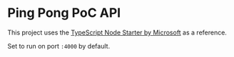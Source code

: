 # Ping Pong PoC API

This project uses the [TypeScript Node Starter by Microsoft](https://github.com/microsoft/TypeScript-Node-Starter/tree/master/src) as a reference.

Set to run on port `:4000` by default.
